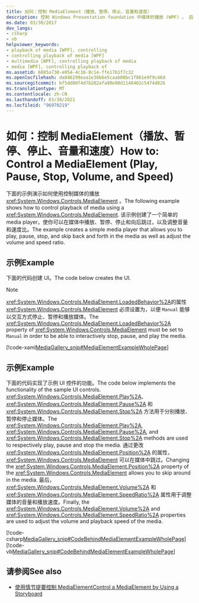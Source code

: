 ```yaml
---
title: 如何：控制 MediaElement（播放、暂停、停止、音量和速度）
description: 控制 Windows Presentation foundation 中媒体的播放 (WPF) 。 启动、停止、暂停、跳过和调整音量和速度。
ms.date: 03/30/2017
dev_langs:
- csharp
- vb
helpviewer_keywords:
- playback of media [WPF], controlling
- controlling playback of media [WPF]
- multimedia [WPF], controlling playback of media
- media [WPF], controlling playback of
ms.assetid: 6885a730-e054-4c16-8c1e-ffe17b1f7c32
ms.openlocfilehash: da846299eaa1e36b6e5caab08bc1f861e9f9c46d
ms.sourcegitcommit: bf5dd80f4d7b202afa90e90d1148402c5474d826
ms.translationtype: MT
ms.contentlocale: zh-CN
ms.lasthandoff: 03/30/2021
ms.locfileid: "96970219"
---
```

# <a name="how-to-control-a-mediaelement-play-pause-stop-volume-and-speed"></a><span data-ttu-id="44ab4-104">如何：控制 MediaElement（播放、暂停、停止、音量和速度）</span><span class="sxs-lookup"><span data-stu-id="44ab4-104">How to: Control a MediaElement (Play, Pause, Stop, Volume, and Speed)</span></span>
<span data-ttu-id="44ab4-105">下面的示例演示如何使用控制媒体的播放 <xref:System.Windows.Controls.MediaElement> 。</span><span class="sxs-lookup"><span data-stu-id="44ab4-105">The following example shows how to control playback of media using a <xref:System.Windows.Controls.MediaElement>.</span></span> <span data-ttu-id="44ab4-106">该示例创建了一个简单的 media player，使你可以在媒体中播放、暂停、停止和向后跳过，以及调整音量和速度比。</span><span class="sxs-lookup"><span data-stu-id="44ab4-106">The example creates a simple media player that allows you to play, pause, stop, and skip back and forth in the media as well as adjust the volume and speed ratio.</span></span>  
  
## <a name="example"></a><span data-ttu-id="44ab4-107">示例</span><span class="sxs-lookup"><span data-stu-id="44ab4-107">Example</span></span>  
 <span data-ttu-id="44ab4-108">下面的代码创建 UI。</span><span class="sxs-lookup"><span data-stu-id="44ab4-108">The code below creates the UI.</span></span>  
  
> [!NOTE]
> <span data-ttu-id="44ab4-109"><xref:System.Windows.Controls.MediaElement.LoadedBehavior%2A>的属性 <xref:System.Windows.Controls.MediaElement> 必须设置为，以便 `Manual` 能够以交互方式停止、暂停和播放媒体。</span><span class="sxs-lookup"><span data-stu-id="44ab4-109">The <xref:System.Windows.Controls.MediaElement.LoadedBehavior%2A> property of <xref:System.Windows.Controls.MediaElement> must be set to `Manual` in order to be able to interactively stop, pause, and play the media.</span></span>  
  
 [!code-xaml[MediaGallery_snip#MediaElementExampleWholePage](~/samples/snippets/visualbasic/VS_Snippets_Wpf/MediaGallery_snip/VB/MediaElementExample.xaml#mediaelementexamplewholepage)]  
  
## <a name="example"></a><span data-ttu-id="44ab4-110">示例</span><span class="sxs-lookup"><span data-stu-id="44ab4-110">Example</span></span>  
 <span data-ttu-id="44ab4-111">下面的代码实现了示例 UI 控件的功能。</span><span class="sxs-lookup"><span data-stu-id="44ab4-111">The code below implements the functionality of the sample UI controls.</span></span> <span data-ttu-id="44ab4-112"><xref:System.Windows.Controls.MediaElement.Play%2A>、 <xref:System.Windows.Controls.MediaElement.Pause%2A> 和 <xref:System.Windows.Controls.MediaElement.Stop%2A> 方法用于分别播放、暂停和停止媒体。</span><span class="sxs-lookup"><span data-stu-id="44ab4-112">The <xref:System.Windows.Controls.MediaElement.Play%2A>, <xref:System.Windows.Controls.MediaElement.Pause%2A>, and <xref:System.Windows.Controls.MediaElement.Stop%2A> methods are used to respectively play, pause and stop the media.</span></span> <span data-ttu-id="44ab4-113">通过更改 <xref:System.Windows.Controls.MediaElement.Position%2A> 的属性， <xref:System.Windows.Controls.MediaElement> 可以在媒体中跳过。</span><span class="sxs-lookup"><span data-stu-id="44ab4-113">Changing the <xref:System.Windows.Controls.MediaElement.Position%2A> property of the <xref:System.Windows.Controls.MediaElement> allows you to skip around in the media.</span></span> <span data-ttu-id="44ab4-114">最后， <xref:System.Windows.Controls.MediaElement.Volume%2A> 和 <xref:System.Windows.Controls.MediaElement.SpeedRatio%2A> 属性用于调整媒体的音量和播放速度。</span><span class="sxs-lookup"><span data-stu-id="44ab4-114">Finally, the <xref:System.Windows.Controls.MediaElement.Volume%2A> and <xref:System.Windows.Controls.MediaElement.SpeedRatio%2A> properties are used to adjust the volume and playback speed of the media.</span></span>  
  
 [!code-csharp[MediaGallery_snip#CodeBehindMediaElementExampleWholePage](~/samples/snippets/csharp/VS_Snippets_Wpf/MediaGallery_snip/CSharp/MediaElementExample.xaml.cs#codebehindmediaelementexamplewholepage)]
 [!code-vb[MediaGallery_snip#CodeBehindMediaElementExampleWholePage](~/samples/snippets/visualbasic/VS_Snippets_Wpf/MediaGallery_snip/VB/MediaElementExample.xaml.vb#codebehindmediaelementexamplewholepage)]  
  
## <a name="see-also"></a><span data-ttu-id="44ab4-115">请参阅</span><span class="sxs-lookup"><span data-stu-id="44ab4-115">See also</span></span>

- [<span data-ttu-id="44ab4-116">使用情节提要控制 MediaElement</span><span class="sxs-lookup"><span data-stu-id="44ab4-116">Control a MediaElement by Using a Storyboard</span></span>](how-to-control-a-mediaelement-by-using-a-storyboard.md)
